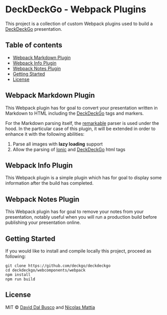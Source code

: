 # DeckDeckGo - Webpack Plugins

This project is a collection of custom Webpack plugins used to build a [DeckDeckGo] presentation.

## Table of contents

- [Webpack Markdown Plugin](#webpack-markdown-plugin)
- [Webpack Info Plugin](#webpack-info-plugin)
- [Webpack Notes Plugin](#webpack-notes-plugin)
- [Getting Started](#getting-started)
- [License](#license)

## Webpack Markdown Plugin

This Webpack plugin has for goal to convert your presentation written in Markdown to HTML including the [DeckDeckGo] tags and markers.

For the Markdown parsing itself, the [remarkable](https://github.com/jonschlinkert/remarkable) parser is used under the hood. In the particular case of this plugin, it will be extended in order to enhance it with the following abilities:

1. Parse all images with **lazy loading** support
2. Allow the parsing of [Ionic](https://ionicframework.com) and [DeckDeckGo] html tags

## Webpack Info Plugin

This Webpack plugin is a simple plugin which has for goal to display some information after the build has completed.

## Webpack Notes Plugin

This Webpack plugin has for goal to remove your notes from your presentation, notably useful when you will run a production build before publishing your presentation online. 
 
## Getting Started

If you would like to install and compile locally this project, proceed as following:

```
git clone https://github.com/deckgo/deckdeckgo
cd deckdeckgo/webcomponents/webpack
npm install
npm run build
```

## License

MIT © [David Dal Busco](mailto:david.dalbusco@outlook.com) and [Nicolas Mattia](nicolas@nmattia.com)

[DeckDeckGo]: https://deckdeckgo.com
